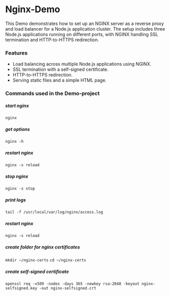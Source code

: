 # Nginx-Demo

This Demo demonstrates how to set up an NGINX server as a reverse proxy and load balancer for a Node.js application cluster. The setup includes three Node.js applications running on different ports, with NGINX handling SSL termination and HTTP-to-HTTPS redirection.

### Features
- Load balancing across multiple Node.js applications using NGINX.
- SSL termination with a self-signed certificate.
- HTTP-to-HTTPS redirection.
- Serving static files and a simple HTML page.

### Commands used in the Demo-project

##### start nginx
`nginx`

##### get options
`nginx -h`

##### restart nginx
`nginx -s reload`

##### stop nginx
`nginx -s stop`  

##### print logs
`tail -f /usr/local/var/log/nginx/access.log`

##### restart nginx
`nginx -s reload`

##### create folder for nginx certificates
`mkdir ~/nginx-certs`
`cd ~/nginx-certs`

##### create self-signed certificate
`openssl req -x509 -nodes -days 365 -newkey rsa:2048 -keyout nginx-selfsigned.key -out nginx-selfsigned.crt`